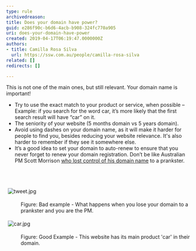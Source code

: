 ```yaml
---
type: rule
archivedreason: 
title: Does your domain have power?
guid: e286f90c-b6d6-4acb-b908-324fc770a905
uri: does-your-domain-have-power
created: 2019-04-17T06:19:47.0000000Z
authors:
- title: Camilla Rosa Silva
  url: https://ssw.com.au/people/camilla-rosa-silva
related: []
redirects: []

---
```



This is not one of the main ones, but still relevant. Your domain name is important!<br><ul><li>Try to use the exact match to your product or service, when possible – Example&#58; if you search for the word car, it’s more likely that the first search result will have “car” on it.<br></li><li>The seniority of your website (5 months domain vs 5 years domain).<br></li><li>Avoid using dashes on your domain name, as it will make it harder for people to find you, besides reducing your website relevance. It's also harder to remember if they see it somewhere else.<br></li><li>It’s a good idea to set your domain to auto-renew to ensure that you never forget to renew your domain registration. Don’t be like Australian PM Scott Morrison <a href="https&#58;//www.sbs.com.au/news/pm-s-website-taken-over-by-troll-plays-loop-of-scotty-doesn-t-know">who lost control of his domain name</a> to a prankster.<br></li></ul>
<br><excerpt class='endintro'></excerpt><br>
<dl class="ssw15-rteElement-ImageArea">​<img src="/SiteAssets/does-your-domain-have-power/tweet.jpg" alt="tweet.jpg" style="margin&#58;5px;" /></dl><dd class="ssw15-rteElement-FigureBad">Figure&#58; Bad example -&#160;What happens when you lose your domain to a prankster and you are the PM.​<br></dd><dl class="ssw15-rteElement-ImageArea">​<img src="/SiteAssets/does-your-domain-have-power/car.jpg" alt="car.jpg" style="margin&#58;5px;" /></dl><dd class="ssw15-rteElement-FigureGood">F​igure&#58; Good Example - This website&#160;has&#160;its main product 'car' in&#160;their domain.<br></dd>


